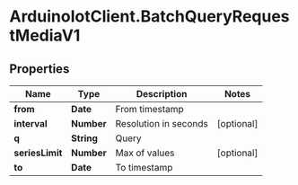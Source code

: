 # ArduinoIotClient.BatchQueryRequestMediaV1

## Properties

Name | Type | Description | Notes
------------ | ------------- | ------------- | -------------
**from** | **Date** | From timestamp | 
**interval** | **Number** | Resolution in seconds | [optional] 
**q** | **String** | Query | 
**seriesLimit** | **Number** | Max of values | [optional] 
**to** | **Date** | To timestamp | 


